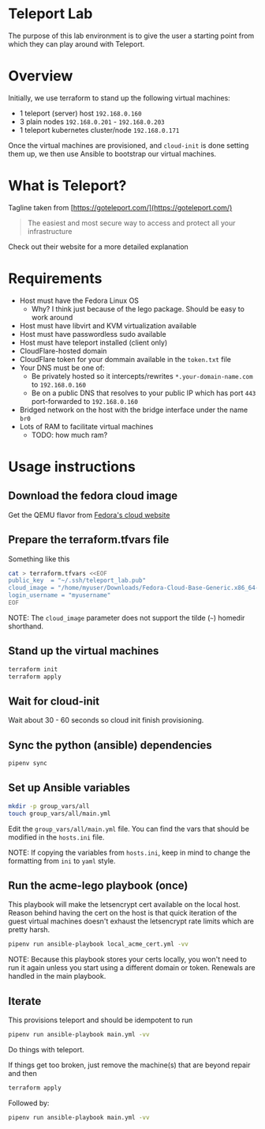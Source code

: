 # Teleport Lab

The purpose of this lab environment is to give the user a starting point from which they can play around with Teleport.

# Overview

Initially, we use terraform to stand up the following virtual machines:
* 1 teleport (server) host `192.168.0.160`
* 3 plain nodes `192.168.0.201` - `192.168.0.203`
* 1 teleport kubernetes cluster/node `192.168.0.171`

Once the virtual machines are provisioned, and `cloud-init` is done setting them up, we then use Ansible to bootstrap our virtual machines.

# What is Teleport?

Tagline taken from [https://goteleport.com/](https://goteleport.com/)
> The easiest and most secure way to access and protect all your infrastructure

Check out their website for a more detailed explanation

# Requirements

* Host must have the Fedora Linux OS
  * Why? I think just because of the lego package. Should be easy to work around
* Host must have libvirt and KVM virtualization available
* Host must have passwordless sudo available
* Host must have teleport installed (client only)
* CloudFlare-hosted domain
* CloudFlare token for your dommain available in the `token.txt` file
* Your DNS must be one of:
  * Be privately hosted so it intercepts/rewrites `*.your-domain-name.com` to `192.168.0.160`
  * Be on a public DNS that resolves to your public IP which has port `443` port-forwarded to `192.168.0.160`
* Bridged network on the host with the bridge interface under the name `br0`
* Lots of RAM to facilitate virtual machines
  * TODO: how much ram?

# Usage instructions

## Download the fedora cloud image

Get the QEMU flavor from [Fedora's cloud website][fedora-cloud]

## Prepare the terraform.tfvars file

Something like this

```bash
cat > terraform.tfvars <<EOF
public_key  = "~/.ssh/teleport_lab.pub"
cloud_image = "/home/myuser/Downloads/Fedora-Cloud-Base-Generic.x86_64-40-1.14.qcow2"
login_username = "myusername"
EOF
```

NOTE: The `cloud_image` parameter does not support the tilde (`~`) homedir shorthand.

## Stand up the virtual machines

```bash
terraform init
terraform apply
```

## Wait for cloud-init

Wait about 30 - 60 seconds so cloud init finish provisioning. 

## Sync the python (ansible) dependencies

```bash
pipenv sync
```

## Set up Ansible variables

```bash
mkdir -p group_vars/all
touch group_vars/all/main.yml
```

Edit the `group_vars/all/main.yml` file. You can find the vars that should be modified in the `hosts.ini` file.

NOTE: If copying the variables from `hosts.ini`, keep in mind to change the formatting from `ini` to `yaml` style.

## Run the acme-lego playbook (once)

This playbook will make the letsencrypt cert available on the local host. Reason behind having the cert on the host is that quick iteration of the guest virtual machines doesn't exhaust the letsencrypt rate limits which are pretty harsh.

```bash
pipenv run ansible-playbook local_acme_cert.yml -vv
```

NOTE: Because this playbook stores your certs locally, you won't need to run it again unless you start using a different domain or token. Renewals are handled in the main playbook.

## Iterate

This provisions teleport and should be idempotent to run

```bash
pipenv run ansible-playbook main.yml -vv
```

Do things with teleport.

If things get too broken, just remove the machine(s) that are beyond repair and then

```bash
terraform apply
```

Followed by:

```bash
pipenv run ansible-playbook main.yml -vv
```

[fedora-cloud]: https://fedoraproject.org/cloud/download
